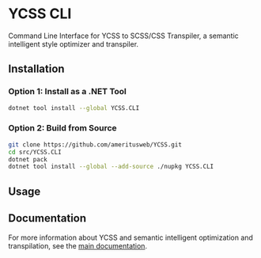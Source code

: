 ﻿# YCSS CLI

Command Line Interface for YCSS to SCSS/CSS Transpiler, a semantic intelligent style optimizer and transpiler.

## Installation

### Option 1: Install as a .NET Tool

```bash
dotnet tool install --global YCSS.CLI
```

### Option 2: Build from Source

```bash
git clone https://github.com/ameritusweb/YCSS.git
cd src/YCSS.CLI
dotnet pack
dotnet tool install --global --add-source ./nupkg YCSS.CLI
```

## Usage

## Documentation

For more information about YCSS and semantic intelligent optimization and transpilation, see the [main documentation](https://github.com/ameritusweb/YCSS).